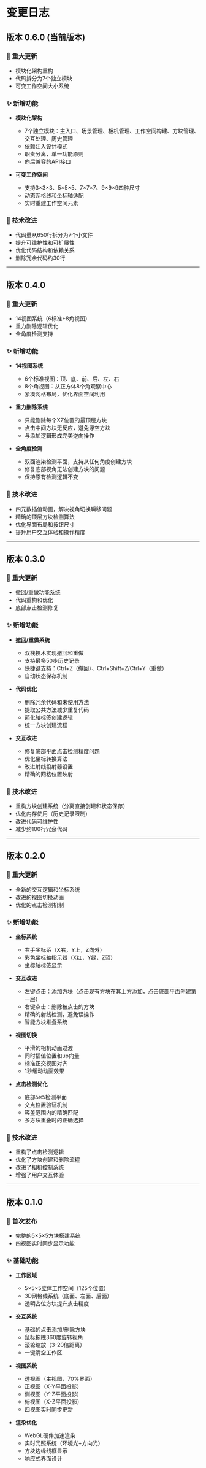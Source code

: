 # 变更日志

## 版本 0.6.0 (当前版本)

### 🚀 重大更新
- 模块化架构重构
- 代码拆分为7个独立模块
- 可变工作空间大小系统

### ✨ 新增功能
- **模块化架构**
  - 7个独立模块：主入口、场景管理、相机管理、工作空间构建、方块管理、交互处理、历史管理
  - 依赖注入设计模式
  - 职责分离，单一功能原则
  - 向后兼容的API接口

- **可变工作空间**
  - 支持3×3×3、5×5×5、7×7×7、9×9×9四种尺寸
  - 动态网格线和坐标轴适配
  - 实时重建工作空间元素

### 🔧 技术改进
- 代码量从650行拆分为7个小文件
- 提升可维护性和可扩展性
- 优化代码结构和依赖关系
- 删除冗余代码约30行

---

## 版本 0.4.0

### 🚀 重大更新
- 14视图系统（6标准+8角视图）
- 重力删除逻辑优化
- 全角度检测支持

### ✨ 新增功能
- **14视图系统**
  - 6个标准视图：顶、底、前、后、左、右
  - 8个角视图：从正方体8个角观察中心
  - 紧凑网格布局，优化界面空间利用

- **重力删除系统**
  - 只能删除每个XZ位置的最顶层方块
  - 点击中间方块无反应，避免浮空方块
  - 与添加逻辑形成完美逆向操作

- **全角度检测**
  - 双面渲染检测平面，支持从任何角度创建方块
  - 修复底部视角无法创建方块的问题
  - 保持原有检测逻辑不变

### 🔧 技术改进
- 四元数插值动画，解决视角切换瞬移问题
- 精确的顶层方块检测算法
- 优化界面布局和按钮尺寸
- 提升用户交互体验和操作精度

---

## 版本 0.3.0

### 🚀 重大更新
- 撤回/重做功能系统
- 代码重构和优化
- 底部点击检测修复

### ✨ 新增功能
- **撤回/重做系统**
  - 双栈技术实现撤回和重做
  - 支持最多50步历史记录
  - 快捷键支持：Ctrl+Z（撤回）、Ctrl+Shift+Z/Ctrl+Y（重做）
  - 自动状态保存机制

- **代码优化**
  - 删除冗余代码和未使用方法
  - 提取公共方法减少重复代码
  - 简化轴标签创建逻辑
  - 统一方块创建流程

- **交互改进**
  - 修复底部平面点击检测精度问题
  - 优化坐标转换算法
  - 改进射线投射器设置
  - 精确的网格位置映射

### 🔧 技术改进
- 重构方块创建系统（分离直接创建和状态保存）
- 优化内存使用（历史记录限制）
- 改进代码可维护性
- 减少约100行冗余代码

---

## 版本 0.2.0

### 🚀 重大更新
- 全新的交互逻辑和坐标系统
- 改进的视图切换动画
- 优化的点击检测机制

### ✨ 新增功能
- **坐标系统**
  - 右手坐标系（X右，Y上，Z向外）
  - 彩色坐标轴指示器（X红，Y绿，Z蓝）
  - 坐标轴标签显示

- **交互改进**
  - 左键点击：添加方块（点击现有方块在其上方添加，点击底部平面创建第一层）
  - 右键点击：删除被点击的方块
  - 精确的射线检测，避免误操作
  - 智能方块堆叠系统

- **视图切换**
  - 平滑的相机动画过渡
  - 同时插值位置和up向量
  - 标准正交视图对齐
  - 1秒缓动动画效果

- **点击检测优化**
  - 底部5×5检测平面
  - 交点位置验证机制
  - 容差范围内的精确匹配
  - 多方块重叠时的正确选择

### 🔧 技术改进
- 重构了点击检测逻辑
- 优化了方块创建和删除流程
- 改进了相机控制系统
- 增强了用户交互体验

---

## 版本 0.1.0

### 🎉 首次发布
- 完整的5×5×5方块搭建系统
- 四视图实时同步显示功能

### ✨ 基础功能
- **工作区域**
  - 5×5×5立体工作空间（125个位置）
  - 3D网格线系统（底面、左面、后面）
  - 透明占位方块提升点击精度

- **交互系统**
  - 基础的点击添加/删除方块
  - 鼠标拖拽360度旋转视角
  - 滚轮缩放（3-20倍距离）
  - 一键清空工作区

- **视图系统**
  - 透视图（主视图，70%界面）
  - 正视图（X-Y平面投影）
  - 侧视图（Y-Z平面投影）
  - 俯视图（X-Z平面投影）
  - 四视图实时同步更新

- **渲染优化**
  - WebGL硬件加速渲染
  - 实时光照系统（环境光+方向光）
  - 方块边缘线框显示
  - 响应式界面设计